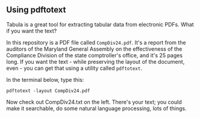 ## Using pdftotext

Tabula is a great tool for extracting tabular data from electronic PDFs. What if you want the text?

In this repository is a PDF file called `CompDiv24.pdf`. It's a report from the auditors of the Maryland General Assembly on the effectiveness of the Compliance Division of the state comptroller's office, and it's 25 pages long. If you want the text - while preserving the layout of the document, even - you can get that using a utility called `pdftotext`.

In the terminal below, type this:

```
pdftotext -layout CompDiv24.pdf
```

Now check out CompDiv24.txt on the left. There's your text; you could make it searchable, do some natural language processing, lots of things.